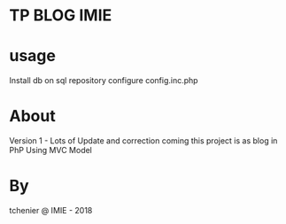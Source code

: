# TP BLOG IMIE

# usage
Install db on sql repository
configure config.inc.php

# About
Version 1 - Lots of Update and correction coming
this project is as blog in PhP Using MVC Model

# By
tchenier @ IMIE - 2018